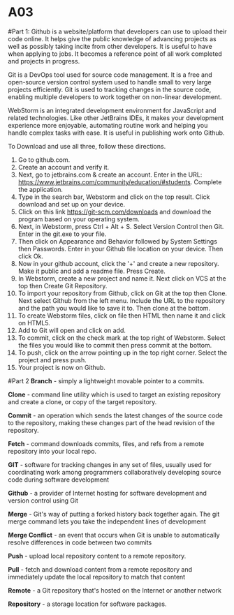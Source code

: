 # A03

#Part 1:
Github is a website/platform that developers can use to upload their code online. It helps give the public knowledge of
advancing projects as well as possibly taking incite from other developers.
It is useful to have when applying to jobs. It becomes a reference point of all work completed and projects in progress.

Git is a DevOps tool used for source code management. It is a free and open-source version control system used to handle
small to very large projects efficiently. Git is used to tracking changes in the source code, enabling multiple
developers to work together on non-linear development.

WebStorm is an integrated development environment for JavaScript and related technologies. Like other JetBrains IDEs,
it makes your development experience more enjoyable, automating routine work and helping you handle complex tasks with
ease. It is useful in publishing work onto Github.

To Download and use all three, follow these directions.
1. Go to github.com.
2. Create an account and verify it.
3. Next, go to jetbrains.com & create an account. 
Enter in the URL: https://www.jetbrains.com/community/education/#students. 
Complete the application.
4. Type in the search bar, Webstorm and click on the top result. Click download and set up on your device.
5. Click on this link https://git-scm.com/downloads and download the program based on your operating system.
6. Next, in Webstorm, press Ctrl + Alt + S. Select Version Control then Git. Enter in the git.exe to your file.
7. Then click on Appearance and Behavior followed by System Settings then Passwords. Enter in your Github file location 
on your device. Then click Ok.
8. Now in your github account, click the '+' and create a new repository. Make it public and add a readme file. 
Press Create.
9. In Webstorm, create a new project and name it. Next click on VCS at the top then Create Git Repository.
10. To import your repository from Github, click on Git at the top then Clone. Next select Github from the left menu. 
Include the URL to the repository and the path you would like to save it to. Then clone at the bottom.
11. To create Webstorm files, click on file then HTML then name it and click on HTML5.
12. Add to Git will open and click on add.
13. To commit, click on the check mark at the top right of Webstorm. Select the files you would like to commit then 
press commit at the bottom.
14. To push, click on the arrow pointing up in the top right corner. Select the project and press push.
15. Your project is now on Github.

#Part 2
**Branch** - simply a lightweight movable pointer to a commits.

**Clone** - command line utility which is used to target an existing repository and create a clone, 
or copy of the target repository.

**Commit** - an operation which sends the latest changes of the source code to the repository, making these changes 
part of the head revision of the repository.

**Fetch** - command downloads commits, files, and refs from a remote repository into your local repo.

**GIT** - software for tracking changes in any set of files, usually used for coordinating work among programmers 
collaboratively developing source code during software development

**Github** - a provider of Internet hosting for software development and version control using Git

**Merge** - Git's way of putting a forked history back together again. The git merge command lets you take the 
independent lines of development

**Merge Conflict** - an event that occurs when Git is unable to automatically resolve 
differences in code between two commits

**Push** -  upload local repository content to a remote repository.

**Pull** -  fetch and download content from a remote repository and immediately update the local 
repository to match that content

**Remote** - a Git repository that's hosted on the Internet or another network

**Repository** - a storage location for software packages.